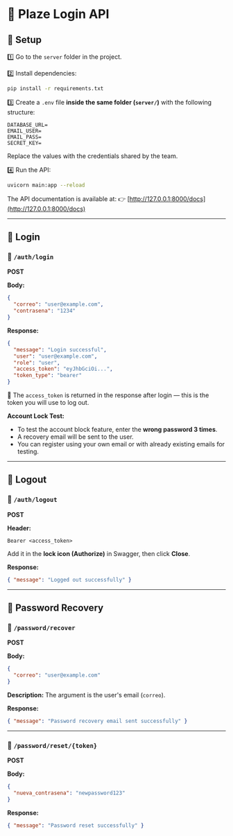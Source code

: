 
# 🔐 Plaze Login API

## 🚀 Setup

1️⃣ Go to the `server` folder in the project.

2️⃣ Install dependencies:

```bash
pip install -r requirements.txt
```

3️⃣ Create a `.env` file **inside the same folder (`server/`)** with the following structure:

```
DATABASE_URL=
EMAIL_USER=
EMAIL_PASS=
SECRET_KEY=
```

Replace the values with the credentials shared by the team.

4️⃣ Run the API:

```bash
uvicorn main:app --reload
```

The API documentation is available at:
👉 [http://127.0.0.1:8000/docs](http://127.0.0.1:8000/docs)

---

## 🔑 Login

### 🔹 `/auth/login`

**POST**

**Body:**

```json
{
  "correo": "user@example.com",
  "contrasena": "1234"
}
```

**Response:**

```json
{
  "message": "Login successful",
  "user": "user@example.com",
  "role": "user",
  "access_token": "eyJhbGciOi...",
  "token_type": "bearer"
}
```

📌 The `access_token` is returned in the response after login — this is the token you will use to log out.

**Account Lock Test:**

* To test the account block feature, enter the **wrong password 3 times**.
* A recovery email will be sent to the user.
* You can register using your own email or with already existing emails for testing.

---

## 🚪 Logout

### 🔹 `/auth/logout`

**POST**

**Header:**

```
Bearer <access_token>
```

Add it in the **lock icon (Authorize)** in Swagger, then click **Close**.

**Response:**

```json
{ "message": "Logged out successfully" }
```

---

## 🔐 Password Recovery

### 🔹 `/password/recover`

**POST**

**Body:**

```json
{
  "correo": "user@example.com"
}
```

**Description:** The argument is the user's email (`correo`).

**Response:**

```json
{ "message": "Password recovery email sent successfully" }
```

---

### 🔹 `/password/reset/{token}`

**POST**

**Body:**

```json
{
  "nueva_contrasena": "newpassword123"
}
```

**Response:**

```json
{ "message": "Password reset successfully" }
```
